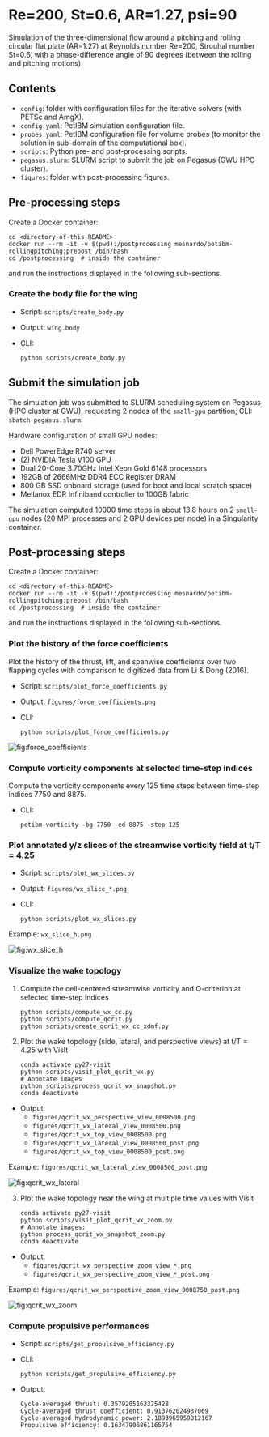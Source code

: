 # Re=200, St=0.6, AR=1.27, psi=90

Simulation of the three-dimensional flow around a pitching and rolling circular flat plate (AR=1.27) at Reynolds number Re=200, Strouhal number St=0.6, with a phase-difference angle of 90 degrees (between the rolling and pitching motions).

## Contents

* `config`: folder with configuration files for the iterative solvers (with PETSc and AmgX).
* `config.yaml`: PetIBM simulation configuration file.
* `probes.yaml`: PetIBM configuration file for volume probes (to monitor the solution in sub-domain of the computational box).
* `scripts`: Python pre- and post-processing scripts.
* `pegasus.slurm`: SLURM script to submit the job on Pegasus (GWU HPC cluster).
* `figures`: folder with post-processing figures.

## Pre-processing steps

Create a Docker container:

```shell
cd <directory-of-this-README>
docker run --rm -it -v $(pwd):/postprocessing mesnardo/petibm-rollingpitching:prepost /bin/bash
cd /postprocessing  # inside the container
```

and run the instructions displayed in the following sub-sections.

### Create the body file for the wing

* Script: `scripts/create_body.py`
* Output: `wing.body`
* CLI:

  ```shell
  python scripts/create_body.py
  ```

## Submit the simulation job

The simulation job was submitted to SLURM scheduling system on Pegasus (HPC cluster at GWU), requesting 2 nodes of the `small-gpu` partition; CLI: `sbatch pegasus.slurm`.

Hardware configuration of small GPU nodes:

* Dell PowerEdge R740 server
* (2) NVIDIA Tesla V100 GPU
* Dual 20-Core 3.70GHz Intel Xeon Gold 6148 processors
* 192GB of 2666MHz DDR4 ECC Register DRAM
* 800 GB SSD onboard storage (used for boot and local scratch space)
* Mellanox EDR Infiniband controller to 100GB fabric

The simulation computed 10000 time steps in about 13.8 hours on 2 `small-gpu` nodes (20 MPI processes and 2 GPU devices per node) in a Singularity container.

## Post-processing steps

Create a Docker container:

```shell
cd <directory-of-this-README>
docker run --rm -it -v $(pwd):/postprocessing mesnardo/petibm-rollingpitching:prepost /bin/bash
cd /postprocessing  # inside the container
```

and run the instructions displayed in the following sub-sections.

### Plot the history of the force coefficients

Plot the history of the thrust, lift, and spanwise coefficients over two flapping cycles with comparison to digitized data from Li & Dong (2016).

* Script: `scripts/plot_force_coefficients.py`
* Output: `figures/force_coefficients.png`
* CLI:

  ```shell
  python scripts/plot_force_coefficients.py
  ```

![fig:force_coefficients](figures/force_coefficients.png)

### Compute vorticity components at selected time-step indices

Compute the vorticity components every 125 time steps between time-step indices 7750 and 8875.

* CLI:

  ```shell
  petibm-vorticity -bg 7750 -ed 8875 -step 125
  ```

### Plot annotated y/z slices of the streamwise vorticity field at t/T = 4.25

* Script: `scripts/plot_wx_slices.py`
* Output: `figures/wx_slice_*.png`
* CLI:

  ```shell
  python scripts/plot_wx_slices.py
  ```

Example: `wx_slice_h.png`

![fig:wx_slice_h](figures/wx_slice_h.png)

### Visualize the wake topology

1. Compute the cell-centered streamwise vorticity and Q-criterion at selected time-step indices

   ```shell
   python scripts/compute_wx_cc.py
   python scripts/compute_qcrit.py
   python scripts/create_qcrit_wx_cc_xdmf.py
   ```

2. Plot the wake topology (side, lateral, and perspective views) at t/T = 4.25 with VisIt

   ```shell
   conda activate py27-visit
   python scripts/visit_plot_qcrit_wx.py
   # Annotate images
   python scripts/process_qcrit_wx_snapshot.py
   conda deactivate
   ```

* Output:
  * `figures/qcrit_wx_perspective_view_0008500.png`
  * `figures/qcrit_wx_lateral_view_0008500.png`
  * `figures/qcrit_wx_top_view_0008500.png`
  * `figures/qcrit_wx_lateral_view_0008500_post.png`
  * `figures/qcrit_wx_top_view_0008500_post.png`

Example: `figures/qcrit_wx_lateral_view_0008500_post.png`

![fig:qcrit_wx_lateral](figures/qcrit_wx_lateral_view_0008500_post.png)

3. Plot the wake topology near the wing at multiple time values with VisIt

   ```shell
   conda activate py27-visit
   python scripts/visit_plot_qcrit_wx_zoom.py
   # Annotate images:
   python process_qcrit_wx_snapshot_zoom.py
   conda deactivate
   ```

* Output:
  * `figures/qcrit_wx_perspective_zoom_view_*.png`
  * `figures/qcrit_wx_perspective_zoom_view_*_post.png`

Example: `figures/qcrit_wx_perspective_zoom_view_0008750_post.png`

![fig:qcrit_wx_zoom](figures/qcrit_wx_perspective_zoom_view_0008750_post.png)

### Compute propulsive performances

* Script: `scripts/get_propulsive_efficiency.py`
* CLI:

  ```shell
  python scripts/get_propulsive_efficiency.py
  ```

* Output:

  ```ascii
  Cycle-averaged thrust: 0.3579205163325428
  Cycle-averaged thrust coefficient: 0.913762024937069
  Cycle-averaged hydrodynamic power: 2.1893965959812167
  Propulsive efficiency: 0.16347906861165754
  ```
